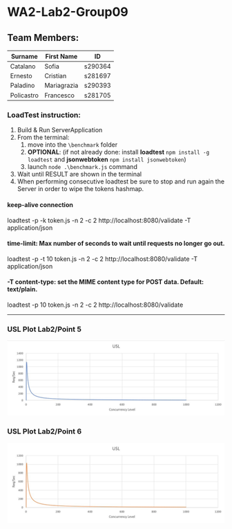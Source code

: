 # WA2-Lab2-Group09

## Team Members:

| Surname    | First Name  | ID      |
|------------|-------------|---------|
| Catalano   | Sofia       | s290364 |
| Ernesto    | Cristian    | s281697 |
| Paladino   | Mariagrazia | s290393 |
| Policastro | Francesco   | s281705 |


### LoadTest instruction:
1) Build & Run ServerApplication
2) From the terminal:
   1) move into the `\benchmark` folder 
   2) **OPTIONAL**: (if not already done: install **loadtest** `npm install -g loadtest` and **jsonwebtoken** `npm install jsonwebtoken`)
   3) launch `node .\benchmark.js` command
3) Wait until RESULT are shown in the terminal
4) When performing consecutive loadtest be sure to stop and run again the Server in order to wipe the tokens hashmap.

#### keep-alive connection
loadtest -p -k token.js -n 2 -c 2 http://localhost:8080/validate -T application/json

#### time-limit: Max number of seconds to wait until requests no longer go out.
loadtest -p -t 10 token.js -n 2 -c 2 http://localhost:8080/validate -T application/json

#### -T content-type: set the MIME content type for POST data. Default: text/plain.
loadtest -p 10 token.js -n 2 -c 2 http://localhost:8080/validate

<hr/>

### USL Plot Lab2/Point 5

![usl1](server/src/main/resources/usl1.jpg?raw=true "usl1")

### USL Plot Lab2/Point 6

![usl2](server/src/main/resources/usl2.jpg?raw=true "usl2")


